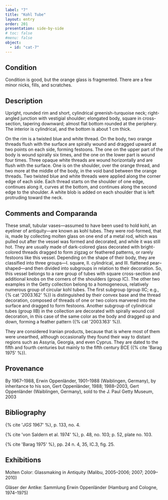 ```yaml
---
label: "7"
title: "Kohl Tube"
layout: entry
order: 201
presentation: side-by-side
# toc: false
#menu: false 
object:
  - id: "cat-7"
---
```


## Condition

Condition is good, but the orange glass is fragmented. There are a few minor nicks, fills, and scratches.

## Description

Upright, rounded rim and short, cylindrical greenish-turquoise neck; right-angled junction with vestigial shoulder; elongated body, square in cross-section, tapering downward; almost flat bottom rounded at the periphery. The interior is cylindrical, and the bottom is about 1 cm thick.

On the rim is a twisted blue and white thread. On the body, two orange threads flush with the surface are spirally wound and dragged upward at two points on each side, forming festoons. The one on the upper part of the body is wound spirally six times, and the one on the lower part is wound four times. Three opaque white threads are wound horizontally and are flush with the surface. One is on the shoulder, over the orange thread, and two more at the middle of the body, in the void band between the orange threads. Two twisted blue and white threads were applied along the corner edge of each side. Each thread starts on the shoulder of one edge, continues along it, curves at the bottom, and continues along the second edge to the shoulder. A white blob is added on each shoulder that is left protruding toward the neck.

## Comments and Comparanda

These small, tubular vases—assumed to have been used to hold kohl, an eyeliner of antiquity—are known as kohl tubes. They were rod-formed, that is, made by collecting molten glass on one end of a metal rod, which was pulled out after the vessel was formed and decorated, and while it was still hot. They are usually made of dark-colored glass decorated with bright-colored threads dragged to form zigzag or feathered patterns, or rarely festoons like this vessel. Depending on the shape of their body, they are classified into three groups—I. square, II. cylindrical, and III. flattened pear–shaped—and then divided into subgroups in relation to their decoration. So, this vessel belongs to a rare group of tubes with square cross-section and additional knobs on the corners of the shoulders (group IC). The other two examples in the Getty collection belong to a homogeneous, relatively numerous group of circular kohl tubes. The first subgroup (group IIC; e.g., {% cat '2003.162' %}) is distinguished by their convex base and the thread decoration, composed of threads of one or two colors marvered into the surface and dragged to form festoons. Another subgroup of cylindrical tubes (group IIB) in the collection are decorated with spirally wound coil decoration, in this case of the same color as the body and dragged up and down, forming a feather pattern ({% cat '2003.163' %}).

They are considered Iranian products, because that is where most of them were unearthed, although occasionally they found their way to distant regions such as Assyria, Georgia, and even Cyprus. They are dated to the fifth and fourth centuries but mainly to the fifth century BCE ({% cite 'Barag 1975' %}).

## Provenance

By 1967–1988, Erwin Oppenländer, 1901–1988 (Waiblingen, Germany), by inheritance to his son, Gert Oppenländer, 1988; 1988–2003, Gert Oppenländer (Waiblingen, Germany), sold to the J. Paul Getty Museum, 2003

## Bibliography

{% cite '*JGS* 1967' %}, p. 133, no. 4.

{% cite 'von Saldern et al. 1974' %}, p. 48, no. 103; p. 52, plate no. 103.

{% cite 'Barag 1975' %}, pp. 24 n. 4, 35, IC.3, fig. 25.

## Exhibitions

Molten Color: Glassmaking in Antiquity (Malibu, 2005–2006; 2007; 2009–2010)

Gläser der Antike: Sammlung Erwin Oppenländer (Hamburg and Cologne, 1974–1975)